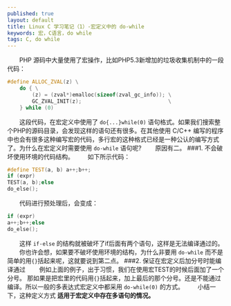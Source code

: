 ```yaml
---
published: true
layout: default
title: Linux C 学习笔记（1）-宏定义中的 do-while
keywords: 宏，C语言，do while
tags: C, do while
---
```

　　PHP 源码中大量使用了宏操作，比如PHP5.3新增加的垃圾收集机制中的一段代码：

```cpp
#define ALLOC_ZVAL(z) \
    do { \
        (z) = (zval*)emalloc(sizeof(zval_gc_info)); \
        GC_ZVAL_INIT(z); 							\
    } while (0)
```
　　这段代码，在宏定义中使用了 `do{...}while(0)` 语句格式。如果我们搜索整个PHP的源码目录，会发现这样的语句还有很多。在其他使用 C/C++ 编写的程序中也会有很多这种编写宏的代码，多行宏的这种格式已经是一种公认的编写方式了。为什么在宏定义时需要使用 `do-while` 语句呢?
　　原因有二。
###1. 不会破坏使用环境的代码结构。
　　如下所示代码：

```cpp
#define TEST(a, b) a++;b++;
if (expr)
TEST(a, b);else
do_else();
```
　　代码进行预处理后，会变成：

```cpp
if (expr)
a++;b++;else
do_else();
```
　　这样 `if-else` 的结构就被破坏了if后面有两个语句，这样是无法编译通过的。
　　你也许会想，如果要不破坏使用环境的结构，为什么非要用 `do-while` 而不是简单的用`{}`括起来呢，这就要说到第二点。
###2. 保证在宏定义后加分号时能编译通过
　　例如上面的例子，出于习惯，我们在使用宏TEST的时候后面加了一个分号。 那如果是把宏里的代码用`{}`括起来，加上最后的那个分号。还是不能通过编译。所以一般的多表达式宏定义中都采用 `do-while(0)` 的方式。
　　小结一下，这种定义方式 **适用于宏定义中存在多语句的情况。**
